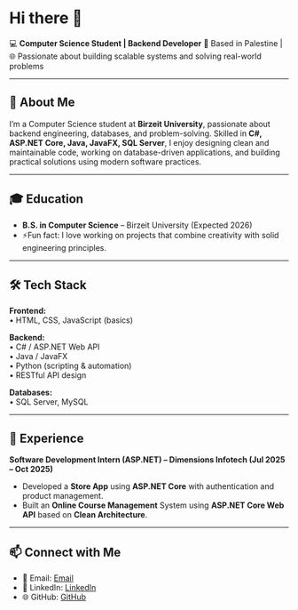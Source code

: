 # Hi there 👋  
💻 **Computer Science Student | Backend Developer**
📍 Based in Palestine | 🌐 Passionate about building scalable systems and solving real-world problems  

---

## 🚀 About Me  
I’m a Computer Science student at **Birzeit University**, passionate about backend engineering, databases, and problem-solving. Skilled in **C#, ASP.NET Core, Java, JavaFX, SQL Server**, I enjoy designing clean and maintainable code, working on database-driven applications, and building practical solutions using modern software practices.


---

## 🎓 Education  
- **B.S. in Computer Science** – Birzeit University (Expected 2026)  
- ⚡Fun fact: I love working on projects that combine creativity with solid engineering principles.  

---

## 🛠️ Tech Stack  

**Frontend:**  
• HTML, CSS, JavaScript (basics)  

**Backend:**  
• C# / ASP.NET Web API  
• Java / JavaFX  
• Python (scripting & automation)  
• RESTful API design  

**Databases:**  
• SQL Server, MySQL  
 

---

## 💼 Experience  

**Software Development Intern (ASP.NET) – Dimensions Infotech (Jul 2025 – Oct 2025)**  
- Developed a **Store App** using **ASP.NET Core** with authentication and product management.
- Built an **Online Course Management** System using **ASP.NET Core Web API** based on **Clean Architecture**.  

---

## 📫 Connect with Me  

- 📧 Email: [Email](mailto:tariqladaweh@gmail.com)
- 💼 LinkedIn: [LinkedIn](https://www.linkedin.com/in/tariq-ladadweh/) 
- 🌐 GitHub: [GitHub](https://github.com/Tladadweh)
